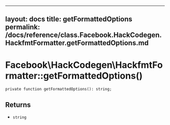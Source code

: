 
***

layout: docs
title: getFormattedOptions
permalink: /docs/reference/class.Facebook.HackCodegen.HackfmtFormatter.getFormattedOptions.md
---







# Facebook\\HackCodegen\\HackfmtFormatter::getFormattedOptions()




``` Hack
private function getFormattedOptions(): string;
```




## Returns




- ` string `